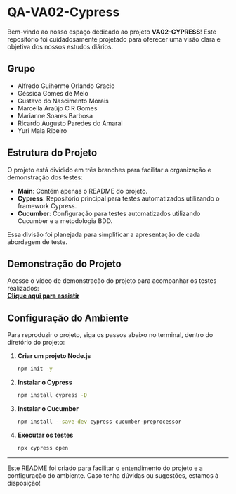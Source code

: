 
# **QA-VA02-Cypress**

Bem-vindo ao nosso espaço dedicado ao projeto **VA02-CYPRESS**! Este repositório foi cuidadosamente projetado para oferecer uma visão clara e objetiva dos nossos estudos diários.


## **Grupo**

- Alfredo Guiherme Orlando Gracio  
- Géssica Gomes de Melo  
- Gustavo do Nascimento Morais  
- Marcella Araújo C R Gomes  
- Marianne Soares Barbosa  
- Ricardo Augusto Paredes do Amaral  
- Yuri Maia Ribeiro  


## **Estrutura do Projeto**

O projeto está dividido em três branches para facilitar a organização e demonstração dos testes:

- **Main**: Contém apenas o README do projeto.  
- **Cypress**: Repositório principal para testes automatizados utilizando o framework Cypress.  
- **Cucumber**: Configuração para testes automatizados utilizando Cucumber e a metodologia BDD.  

Essa divisão foi planejada para simplificar a apresentação de cada abordagem de teste.


## **Demonstração do Projeto**

Acesse o vídeo de demonstração do projeto para acompanhar os testes realizados:  
**[Clique aqui para assistir](#)**  


## **Configuração do Ambiente**

Para reproduzir o projeto, siga os passos abaixo no terminal, dentro do diretório do projeto:  

1. **Criar um projeto Node.js**  
   ```bash
   npm init -y
   ```  

2. **Instalar o Cypress**  
   ```bash
   npm install cypress -D
   ```  

3. **Instalar o Cucumber**  
   ```bash
   npm install --save-dev cypress-cucumber-preprocessor
   ```  

4. **Executar os testes**  
   ```bash
   npx cypress open
   ```  

---

Este README foi criado para facilitar o entendimento do projeto e a configuração do ambiente. Caso tenha dúvidas ou sugestões, estamos à disposição!